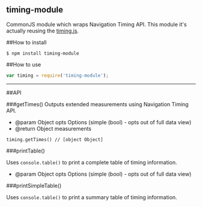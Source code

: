 timing-module
-------------------

CommonJS module which wraps Navigation Timing API. This module it's actually reusing
the [timing.js](https://github.com/addyosmani/timing.js/). 


##How to install
```
$ npm install timing-module
```

##How to use
```javascript
var timing = require('timing-module');
```


---


##API

###getTimes()
Outputs extended measurements using Navigation Timing API.

  * @param  Object opts Options (simple (bool) - opts out of full data view)
  * @return Object  measurements

```
timing.getTimes() // [object Object]
```

###printTable()

Uses ```console.table()``` to print a complete table of timing information.

  * @param  Object opts Options (simple (bool) - opts out of full data view)


###printSimpleTable()

Uses ```console.table()``` to print a summary table of timing information.


